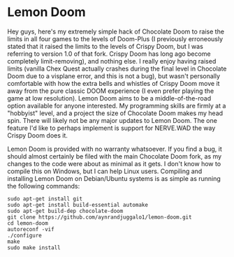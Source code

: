 # Lemon Doom

Hey guys, here's my extremely simple hack of Chocolate Doom to raise the limits in all four games to the levels of Doom-Plus (I previously erroneously stated that it raised the limits to the levels of Crispy Doom, but I was referring to version 1.0 of that fork. Crispy Doom has long ago become completely limit-removing), and nothing else. I really enjoy having raised limits (vanilla Chex Quest actually crashes during the final level in Chocolate Doom due to a visplane error, and this is not a bug), but wasn't personally comfortable with how the extra bells and whistles of Crispy Doom move it away from the pure classic DOOM experience (I even prefer playing the game at low resolution). Lemon Doom aims to be a middle-of-the-road option available for anyone interested. My programming skills are firmly at a "hobbyist" level, and a project the size of Chocolate Doom makes my head spin. There will likely not be any major updates to Lemon Doom. The one feature I'd like to perhaps implement is support for NERVE.WAD the way Crispy Doom does it.

Lemon Doom is provided with no warranty whatsoever. If you find a bug, it should almost certainly be filed with the main Chocolate Doom fork, as my changes to the code were about as minimal as it gets. I don't know how to compile this on Windows, but I can help Linux users. Compiling and installing Lemon Doom on Debian/Ubuntu systems is as simple as running the following commands:

```
sudo apt-get install git
sudo apt-get install build-essential automake
sudo apt-get build-dep chocolate-doom
git clone https://github.com/aynrandjuggalo1/lemon-doom.git
cd lemon-doom
autoreconf -vif
./configure
make
sudo make install
```
